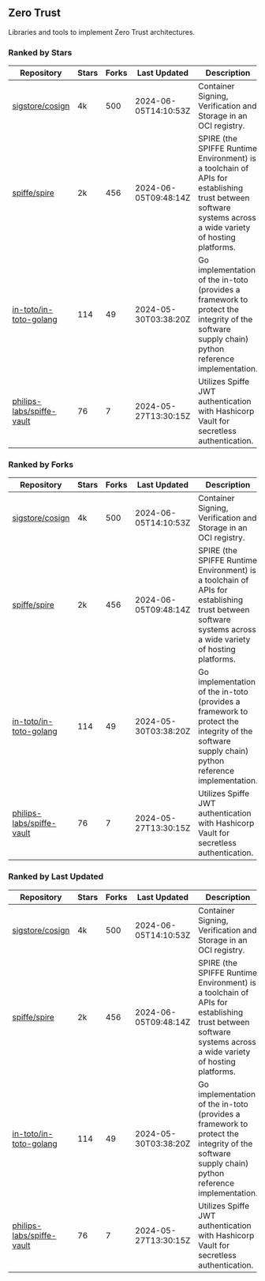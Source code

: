 ## Zero Trust

Libraries and tools to implement Zero Trust architectures.

### Ranked by Stars

| Repository | Stars | Forks | Last Updated | Description | 
|------------|-------|-------|--------------|-------------|
| [sigstore/cosign](https://github.com/sigstore/cosign) | 4k | 500 | 2024-06-05T14:10:53Z |  Container Signing, Verification and Storage in an OCI registry. |
| [spiffe/spire](https://github.com/spiffe/spire) | 2k | 456 | 2024-06-05T09:48:14Z |  SPIRE (the SPIFFE Runtime Environment) is a toolchain of APIs for establishing trust between software systems across a wide variety of hosting platforms. |
| [in-toto/in-toto-golang](https://github.com/in-toto/in-toto-golang) | 114 | 49 | 2024-05-30T03:38:20Z |  Go implementation of the in-toto (provides a framework to protect the integrity of the software supply chain) python reference implementation. |
| [philips-labs/spiffe-vault](https://github.com/philips-labs/spiffe-vault) | 76 | 7 | 2024-05-27T13:30:15Z |  Utilizes Spiffe JWT authentication with Hashicorp Vault for secretless authentication. |

### Ranked by Forks

| Repository | Stars | Forks | Last Updated | Description | 
|------------|-------|-------|--------------|-------------|
| [sigstore/cosign](https://github.com/sigstore/cosign) | 4k | 500 | 2024-06-05T14:10:53Z |  Container Signing, Verification and Storage in an OCI registry. |
| [spiffe/spire](https://github.com/spiffe/spire) | 2k | 456 | 2024-06-05T09:48:14Z |  SPIRE (the SPIFFE Runtime Environment) is a toolchain of APIs for establishing trust between software systems across a wide variety of hosting platforms. |
| [in-toto/in-toto-golang](https://github.com/in-toto/in-toto-golang) | 114 | 49 | 2024-05-30T03:38:20Z |  Go implementation of the in-toto (provides a framework to protect the integrity of the software supply chain) python reference implementation. |
| [philips-labs/spiffe-vault](https://github.com/philips-labs/spiffe-vault) | 76 | 7 | 2024-05-27T13:30:15Z |  Utilizes Spiffe JWT authentication with Hashicorp Vault for secretless authentication. |

### Ranked by Last Updated

| Repository | Stars | Forks | Last Updated | Description | 
|------------|-------|-------|--------------|-------------|
| [sigstore/cosign](https://github.com/sigstore/cosign) | 4k | 500 | 2024-06-05T14:10:53Z |  Container Signing, Verification and Storage in an OCI registry. |
| [spiffe/spire](https://github.com/spiffe/spire) | 2k | 456 | 2024-06-05T09:48:14Z |  SPIRE (the SPIFFE Runtime Environment) is a toolchain of APIs for establishing trust between software systems across a wide variety of hosting platforms. |
| [in-toto/in-toto-golang](https://github.com/in-toto/in-toto-golang) | 114 | 49 | 2024-05-30T03:38:20Z |  Go implementation of the in-toto (provides a framework to protect the integrity of the software supply chain) python reference implementation. |
| [philips-labs/spiffe-vault](https://github.com/philips-labs/spiffe-vault) | 76 | 7 | 2024-05-27T13:30:15Z |  Utilizes Spiffe JWT authentication with Hashicorp Vault for secretless authentication. |


